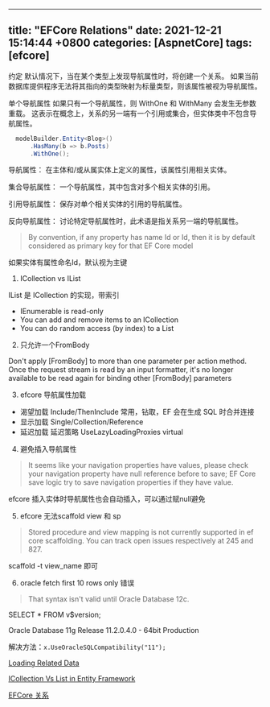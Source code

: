 
---
title: "EFCore Relations"
date:  2021-12-21 15:14:44 +0800
categories: [AspnetCore]
tags: [efcore]
---

约定
默认情况下，当在某个类型上发现导航属性时，将创建一个关系。 如果当前数据库提供程序无法将其指向的类型映射为标量类型，则该属性被视为导航属性。

单个导航属性
如果只有一个导航属性，则 WithOne 和 WithMany 会发生无参数重载。 这表示在概念上，关系的另一端有一个引用或集合，但实体类中不包含导航属性。
```cs
  modelBuilder.Entity<Blog>()
      .HasMany(b => b.Posts)
      .WithOne();
```

导航属性： 在主体和/或从属实体上定义的属性，该属性引用相关实体。

集合导航属性： 一个导航属性，其中包含对多个相关实体的引用。

引用导航属性： 保存对单个相关实体的引用的导航属性。

反向导航属性： 讨论特定导航属性时，此术语是指关系另一端的导航属性。

> By convention, if any property has name Id or <Model-Name>Id, then it is by default considered as primary key for that EF Core model

如果实体有属性命名Id，默认视为主键


1. ICollection vs IList

IList 是 ICollection 的实现，带索引

- IEnumerable<T> is read-only
- You can add and remove items to an ICollection<T>
- You can do random access (by index) to a List<T>


2. 只允许一个FromBody

Don't apply [FromBody] to more than one parameter per action method. Once the request stream is read by an input formatter, it's no longer available to be read again for binding other [FromBody] parameters


3. efcore 导航属性加载

- 渴望加载 Include/ThenInclude 常用，钻取，EF 会在生成 SQL 时合并连接
- 显示加载 Single/Collection/Reference
- 延迟加载 延迟策略 UseLazyLoadingProxies  virtual

4. 避免插入导航属性

> It seems like your navigation properties have values, please check your navigation property have null reference before to save; EF Core save logic try to save navigation properties if they have value.

efcore 插入实体时导航属性也会自动插入，可以通过赋null避免

5. efcore 无法scaffold view 和 sp

> Stored procedure and view mapping is not currently supported in ef core scaffolding. You can track open issues respectively at 245 and 827.

scaffold -t view_name 即可

6. oracle fetch first 10 rows only 错误

> That syntax isn't valid until Oracle Database 12c.

SELECT * FROM v$version;

Oracle Database 11g Release 11.2.0.4.0 - 64bit Production

解决方法：`x.UseOracleSQLCompatibility("11");`

[Loading Related Data](https://docs.microsoft.com/en-us/ef/core/querying/related-data/)

[ICollection<T> Vs List<T> in Entity Framework](https://rotadev.com/icollectiont-vs-listt-in-entity-framework-dev/)


[EFCore 关系](https://docs.microsoft.com/zh-cn/ef/core/modeling/relationships?tabs=fluent-api%2Cfluent-api-simple-key%2Csimple-key)
